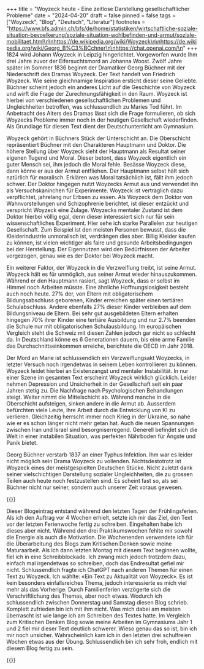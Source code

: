 +++
title = "Woyzeck heute - Eine zeitlose Darstellung gesellschaftlicher Probleme"
date = "2024-04-20"
draft = false
pinned = false
tags = ["Woyzeck", "Blog", "Deutsch", "Literatur"]
footnotes = "https://www.bfs.admin.ch/bfs/de/home/statistiken/wirtschaftliche-soziale-situation-bevoelkerung/soziale-situation-wohlbefinden-und-armut/soziale-mobilitaet.html\n\nhttps://de.wikipedia.org/wiki/Woyzeck\n\nhttps://de.wikipedia.org/wiki/Georg_B%C3%BCchner\n\nhttps://chat.openai.com/\n"
+++
1824 wird Johann Woyzeck in Leipzig hingerichtet. Vorgeworfen wurde Ihm drei Jahre zuvor der Eifersuchtsmord an Johanna Woost. Zwölf Jahre später im Sommer 1836 beginnt der Dramatiker Georg Büchner mit der Niederschrift des Dramas Woyzeck. Der Text handelt von Friedrich Woyzeck. Wie seine gleichnamige Inspiration ersticht dieser seine Geliebte. Büchner scheint jedoch ein anderes Licht auf die Geschichte von Woyzeck und wirft die Frage der Zurechnungsfähigkeit in den Raum. Woyzeck ist hierbei von verschiedenen gesellschaftlichen Problemen und Ungleichheiten betroffen, was schlussendlich zu Maries Tod führt. Im Anbetracht des Alters des Dramas lässt sich die Frage formulieren, ob sich Woyzecks Probleme immer noch in der heutigen Gesellschaft wiederfinden. Als Grundlage für diesen Text dient der Deutschunterricht am Gymnasium.


Woyzeck gehört in Büchners Stück der Unterschicht an. Die Oberschicht repräsentiert Büchner mit den Charakteren Hauptmann und Doktor. Die höhere Stellung über Woyzeck sieht der Hauptmann als Resultat seiner eigenen Tugend und Moral.  Dieser betont, dass Woyzeck eigentlich ein guter Mensch sei, ihm jedoch die Moral fehle. Besässe Woyzeck diese, dann könne er aus der Armut entfliehen. Der Hauptmann selbst hält sich natürlich für moralisch. Erklären was Moral tatsächlich ist, fällt ihm jedoch schwer. Der Doktor hingegen nutzt Woyzecks Armut aus und verwendet ihn als Versuchskaninchen für Experimente. Woyzeck ist vertraglich dazu verpflichtet, jahrelang nur Erbsen zu essen. Als Woyzeck dem Doktor von Wahnvorstellungen und Schizophrenie  berichtet, ist dieser entzückt und verspricht Woyzeck eine Zulage. Woyzecks mentaler Zustand ist dem Doktor hierbei völlig egal, denn dieser interessiert sich nur für sein wissenschaftliches Experiment. Hier sehe ich starke Parallelen zur heutigen Gesellschaft. Zum Beispiel ist den meisten Personen bewusst, dass die Kleiderindustrie unmoralisch  ist, verdrängen dies aber. Billig Kleider kaufen zu können, ist vielen wichtiger als faire und gesunde Arbeitsbedingungen bei der Herstellung. Der Eigennutzen wird den Bedürfnissen der Arbeiter vorgezogen, genau wie es der Doktor bei Woyzeck macht.

Ein weiterer Faktor, der Woyzeck in die Verzweiflung treibt, ist seine Armut. Woyzeck hält es für unmöglich, aus seiner Armut wieder hinauszukommen. Während er den Hauptmann rasiert, sagt Woyzeck, dass er selbst im Himmel noch Arbeiten müsste. Eine ähnliche Hoffnungslosigkeit besteht auch noch heute. 27% der, von Eltern mit obligatorischem Bildungsabschluss geborenen, Kinder erreichen später einen tertiären Schulabschluss. Andere ebenfalls 27% dieser Kinder verbleiben auf dem Bildungsniveau de Eltern. Bei sehr gut ausgebildeten Eltern erhalten hingegen 70% ihrer Kinder eine tertiäre Ausbildung und nur 2.7% beenden die Schule nur mit obligatorischen Schulausbildung. Im europäischen Vergleich steht die Schweiz mit diesen Zahlen jedoch gar nicht so schlecht da. In Deutschland könne es 6 Generationen dauern, bis eine arme Familie das Durchschnittseinkommen erreiche, berichtete die OECD im Jahr 2018.

Der Mord an Marie ist schlussendlich ein Verzweiflungsakt Woyzecks, in letzter Versuch noch irgendetwas in seinem Leben kontrollieren zu können. Woyzeck leidet hierbei an Existenzangst und mentaler Instabilität. In nur einer Szene im gesamten Text erscheint Woyzeck wirklich glücklich. Leider nehmen Depression und Unsicherheit in der Gesellschaft seit ein paar Jahren stetig zu. Die Nachfrage nach Psychologischen Behandlungen steigt. Weiter nimmt die Mittelschicht ab. Während manche in die Oberschicht aufsteigen, sinken andere in die Armut ab. Ausserdem befürchten viele Leute, ihre Arbeit durch die Entwicklung von KI zu verlieren. Gleichzeitig herrscht immer noch Krieg in der Ukraine, so nahe wie er es schon länger nicht mehr getan hat. Auch die neuen Spannungen zwischen Iran und Israel sind besorgniserregend. Generell befindet sich die Welt in einer instabilen Situation, was perfekten Nährboden für Ängste und Panik bietet.


Georg Büchner verstarb 1837 an einer Typhus Infektion. Ihm war es leider nicht möglich sein Drama Woyzeck zu vollenden. Nichtsdestotrotz ist Woyzeck eines der meistgespielten Deutschen Stücke. Nicht zuletzt dank seiner vielschichtigen Darstellung sozialer Ungleichheiten, die zu grossen Teilen auch heute noch festzustellen sind. Es scheint fast so, als sei Büchner nicht nur seiner, sondern auch unserer Zeit voraus gewesen.

{{<box>}}

Dieser Blogeintrag entstand während den letzten Tagen der Frühlingsferien. Als ich den Auftrag vor 4 Wochen erhielt, setzte ich mir das Ziel, den Text vor der letzten Ferienwoche fertig zu schreiben. Eingehalten habe ich dieses aber nicht. Während den drei Praktikumswochen fehlte mir sowohl die Energie als auch die Motivation. Die Wochenenden verwendete ich für die Überarbeitung des Blogs zum Kritischen Denken sowie meine Maturaarbeit. Als ich dann letzten Montag mit diesem Text beginnen wollte, fiel ich in eine Schreibblockade. Ich zwang mich jedoch trotzdem dazu, einfach mal irgendetwas so schreiben, doch das Endresultat gefiel mir nicht. Schlussendlich fragte ich ChatGPT nach anderen Themen für einen Text zu Woyzeck. Ich wählte: «Ein Text zu Aktualität von Woyzeck». Es ist kein besonders einfallsreiches Thema, jedoch interessierte es mich viel mehr als das Vorherige. Durch Familienferien verzögerte sich die Verschriftlichung des Themas, aber noch etwas. Wodurch ich schlussendlich zwischen Donnerstag und Samstag diesen Blog schrieb. Komplett zufrieden bin ich mit ihm nicht. Was mich dabei am meisten überrascht ist wie lange ich am Schreiben des Textes hatte. Im Vergleich zum Kritischen Denken Blog sowie meine Arbeiten im Gymnasiums Jahr 1 und 2 fiel mir dieser Text deutlich schwerer. Wieso genau das so ist, bin ich mir noch unsicher. Wahrscheinlich kam ich in den letzten drei schulfreien Wochen etwas aus der Übung. Schlussendlich bin ich sehr froh, endlich mit diesem Blog fertig zu sein.

{{</box>}}